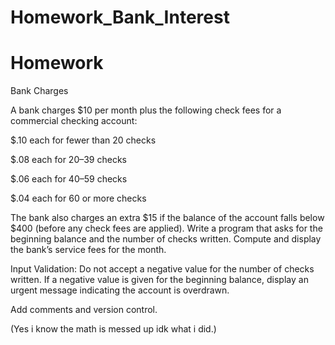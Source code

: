 # Homework_Bank_Interest
Homework
=======================================================================

Bank Charges

A bank charges $10 per month plus the following check fees for a commercial checking account:

$.10 each for fewer than 20 checks

$.08 each for 20–39 checks

$.06 each for 40–59 checks

$.04 each for 60 or more checks

The bank also charges an extra $15 if the balance of the account falls below $400 (before any check fees are applied). Write a program that asks for the beginning balance and the number of checks written. Compute and display the bank’s service fees for the month.

Input Validation: Do not accept a negative value for the number of checks written. If a negative value is given for the beginning balance, display an urgent message indicating the account is overdrawn.

Add comments and version control.

(Yes i know the math is messed up idk what i did.)
